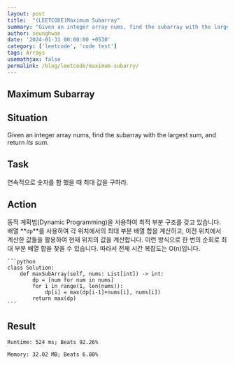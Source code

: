```yaml
---
layout: post
title:  "(LEETCODE)Maximum Subarray"
summary: "Given an integer array nums, find the subarray with the largest sum, and return its sum."
author: seunghwan
date: '2024-01-31 00:00:00 +0530'
category: ['leetcode', 'code test']
tags: Arrays
usemathjax: false
permalink: /blog/leetcode/maximum-subarry/
---
```

## Maximum Subarray


## Situation

Given an integer array nums, find the subarray with the largest sum, and return *its sum.*

## Task

연속적으로 숫자를 합 했을 때 최대 값을 구하라.

## Action

동적 계획법(Dynamic Programming)을 사용하여 최적 부분 구조를 갖고 있습니다. 배열 **`dp`**를 사용하여 각 위치에서의 최대 부분 배열 합을 계산하고, 이전 위치에서 계산한 값들을 활용하여 현재 위치의 값을 계산합니다. 이런 방식으로 한 번의 순회로 최대 부분 배열 합을 찾을 수 있습니다. 따라서 전체 시간 복잡도는 O(n)입니다.

    ```python
    class Solution:
        def maxSubArray(self, nums: List[int]) -> int:
            dp = [num for num in nums]
            for i in range(1, len(nums)):
                dp[i] = max(dp[i-1]+nums[i], nums[i])
            return max(dp)
    ```

## Result

    Runtime: 524 ms; Beats 92.26%

    Memory: 32.02 MB; Beats 6.80%